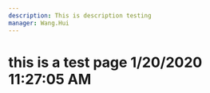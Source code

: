 ```yaml
---
description: This is description testing
manager: Wang.Hui
---
```

# this is a test page 1/20/2020 11:27:05 AM